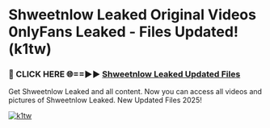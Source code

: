 # Shweetnlow Leaked Original Videos 0nlyFans Leaked - Files Updated! (k1tw)

<h3>🔴 CLICK HERE 🌐==►► <a href="https://tinyurl.com/2m67pmp6" rel="nofollow">Shweetnlow Leaked Updated Files</a></h3>

Get Shweetnlow Leaked and all content. Now you can access all videos and pictures of Shweetnlow Leaked. New Updated Files 2025!

[![k1tw](https://i.imgur.com/H4QAA4z.gif)](https://tinyurl.com/2m67pmp6)